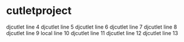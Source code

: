 # cutletproject


djcutlet line 4
djcutlet line 5
djcutlet line 6
djcutlet line 7
djcutlet line 8
djcutlet line 9
local line 10
djcutlet line 11
djcutlet line 12
djcutlet line 13
